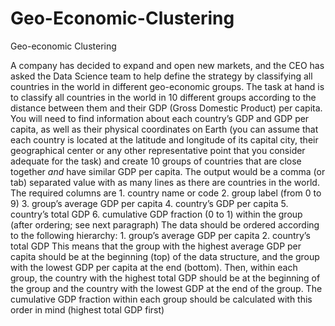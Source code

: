 # Geo-Economic-Clustering

Geo-economic Clustering

A company has decided to expand and open new markets, and the CEO has asked the Data Science team to
help define the strategy by classifying all countries in the world in different geo-economic groups.
The task at hand is to classify all countries in the world in 10 different groups according to the
distance between them and their GDP (Gross Domestic Product) per capita.
You will need to find information about each country’s GDP and GDP per capita, as well as their
physical coordinates on Earth (you can assume that each country is located at the latitude and
longitude of its capital city, their geographical center or any other representative point that you
consider adequate for the task) and create 10 groups of countries that are close together *and* have
similar GDP per capita.
The output would be a comma (or tab) separated value with as many lines as there are countries in the
world. The required columns are
1.
country name or code
2.
group label (from 0 to 9)
3.
group’s average GDP per capita
4.
country’s GDP per capita
5.
country’s total GDP
6.
cumulative GDP fraction (0 to 1) within the group (after ordering; see next paragraph)
The data should be ordered according to the following hierarchy:
1.
group’s average GDP per capita
2.
country’s total GDP
This means that the group with the highest average GDP per capita should be at the beginning (top) of
the data structure, and the group with the lowest GDP per capita at the end (bottom). Then, within
each group, the country with the highest total GDP should be at the beginning of the group and the
country with the lowest GDP at the end of the group.
The cumulative GDP fraction within each group should be calculated with this order in mind (highest
total GDP first)
